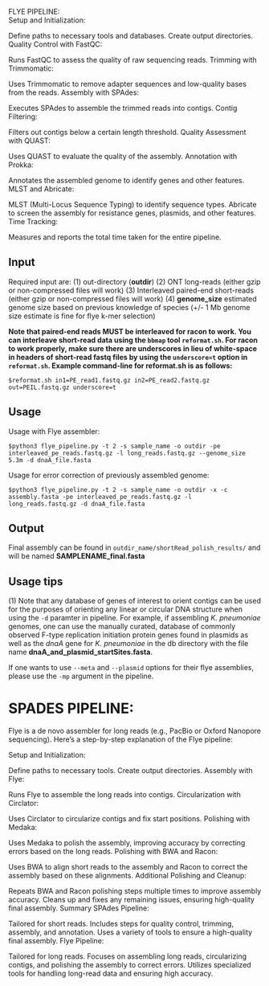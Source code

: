 FLYE PIPELINE: </br>
Setup and Initialization:

Define paths to necessary tools and databases.
Create output directories.
Quality Control with FastQC:

Runs FastQC to assess the quality of raw sequencing reads.
Trimming with Trimmomatic:

Uses Trimmomatic to remove adapter sequences and low-quality bases from the reads.
Assembly with SPAdes:

Executes SPAdes to assemble the trimmed reads into contigs.
Contig Filtering:

Filters out contigs below a certain length threshold.
Quality Assessment with QUAST:

Uses QUAST to evaluate the quality of the assembly.
Annotation with Prokka:

Annotates the assembled genome to identify genes and other features.
MLST and Abricate:

MLST (Multi-Locus Sequence Typing) to identify sequence types.
Abricate to screen the assembly for resistance genes, plasmids, and other features.
Time Tracking:

Measures and reports the total time taken for the entire pipeline.
## Input

Required input are: 
(1) out-directory (**outdir**) 
(2) ONT long-reads (either gzip or non-compressed files will work)
(3) Interleaved paired-end short-reads (either gzip or non-compressed files will work)
(4) **genome_size** estimated genome size based on previous knowledge of species (+/- 1 Mb genome size estimate is fine for flye k-mer selection)

**Note that paired-end reads MUST be interleaved for racon to work. You can interleave short-read data using the `bbmap` tool `reformat.sh`. For racon to work properly, make sure there are underscores in lieu of white-space in headers of short-read fastq files by using the `underscore=t` option in `reformat.sh`. Example command-line for reformat.sh is as follows:**
```
$reformat.sh in1=PE_read1.fastq.gz in2=PE_read2.fastq.gz out=PEIL.fastq.gz underscore=t
```

## Usage

Usage with Flye assembler:
```
$python3 flye_pipeline.py -t 2 -s sample_name -o outdir -pe interleaved_pe_reads.fastq.gz -l long_reads.fastq.gz --genome_size 5.3m -d dnaA_file.fasta
```

Usage for error correction of previously assembled genome:
```
$python3 flye_pipeline.py -t 2 -s sample_name -o outdir -x -c assembly.fasta -pe interleaved_pe_reads.fastq.gz -l long_reads.fastq.gz -d dnaA_file.fasta
```

## Output

Final assembly can be found in `outdir_name/shortRead_polish_results/` and will be named **SAMPLENAME_final.fasta**

## Usage tips

(1) Note that any database of genes of interest to orient contigs can be used for the purposes of orienting any linear or circular DNA structure when using the `-d` paramter in pipeline. For example, if assembling *K. pneumoniae* genomes, one can use the manually curated, database of commonly observed F-type replication initiation protein genes found in plasmids as well as the *dnaA* gene for *K. pneumoniae* in the db directory with the file name **dnaA_and_plasmid_startSites.fasta**. 

If one wants to use `--meta` and `--plasmid` options for their flye assemblies, please use the `-mp` argument in the pipeline.


# SPADES PIPELINE:
Flye is a de novo assembler for long reads (e.g., PacBio or Oxford Nanopore sequencing). Here’s a step-by-step explanation of the Flye pipeline:

Setup and Initialization:

Define paths to necessary tools.
Create output directories.
Assembly with Flye:

Runs Flye to assemble the long reads into contigs.
Circularization with Circlator:

Uses Circlator to circularize contigs and fix start positions.
Polishing with Medaka:

Uses Medaka to polish the assembly, improving accuracy by correcting errors based on the long reads.
Polishing with BWA and Racon:

Uses BWA to align short reads to the assembly and Racon to correct the assembly based on these alignments.
Additional Polishing and Cleanup:

Repeats BWA and Racon polishing steps multiple times to improve assembly accuracy.
Cleans up and fixes any remaining issues, ensuring high-quality final assembly.
Summary
SPAdes Pipeline:

Tailored for short reads.
Includes steps for quality control, trimming, assembly, and annotation.
Uses a variety of tools to ensure a high-quality final assembly.
Flye Pipeline:

Tailored for long reads.
Focuses on assembling long reads, circularizing contigs, and polishing the assembly to correct errors.
Utilizes specialized tools for handling long-read data and ensuring high accuracy. 
